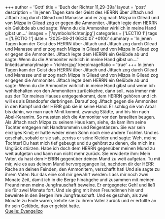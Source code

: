 +++
author = 'Gott'
title = 'Buch der Richter 11,29-39a'
layout = 'post'
description = 'In jenen Tagen kam der Geist des HERRN über Jiftach und Jiftach zog durch Gilead und Manasse und er zog nach Mizpa in Gilead und von Mizpa in Gilead zog er gegen die Ammoniter. Jiftach legte dem HERRN ein Gelübde ab und sagte: Wenn du die Ammoniter wirklich in meine Hand gibst un....'
images = ['/symbols/richter.jpg']
categories = ['LECTIO 1']
tags = ['LECTIO 1']
date = '2025-08-21 06:30:07 +0100'
summary = 'In jenen Tagen kam der Geist des HERRN über Jiftach und Jiftach zog durch Gilead und Manasse und er zog nach Mizpa in Gilead und von Mizpa in Gilead zog er gegen die Ammoniter. Jiftach legte dem HERRN ein Gelübde ab und sagte: Wenn du die Ammoniter wirklich in meine Hand gibst un....'
linkedsummaryImage = 'richter.jpg'
keepImageRatio = 'true'
+++
In jenen Tagen kam der Geist des HERRN über Jiftach und Jiftach zog durch Gilead und Manasse und er zog nach Mizpa in Gilead und von Mizpa in Gilead zog er gegen die Ammoniter.
Jiftach legte dem HERRN ein Gelübde ab und sagte: Wenn du die Ammoniter wirklich in meine Hand gibst
und wenn ich wohlbehalten von den Ammonitern zurückkehre, dann soll, was immer mir aus der Tür meines Hauses entgegenkommt, dem HERRN gehören und ich will es als Brandopfer darbringen.<!--more-->
Darauf zog Jiftach gegen die Ammoniter in den Kampf und der HERR gab sie in seine Hand.
Er schlug sie von Aroar bis dahin, wo man nach Minit kommt, zwanzig Städte, und bis hin nach Abel-Keramim. So mussten sich die Ammoniter vor den Israeliten beugen.
Als Jiftach nach Mizpa zu seinem Haus kam, siehe, da kam ihm seine Tochter entgegen mit Handtrommeln und Reigentänzen. Sie war sein einziges Kind; er hatte weder einen Sohn noch eine andere Tochter.
Und es geschah, sobald er sie sah, zerriss er seine Kleider und sagte: Weh, meine Tochter! Du hast mich tief gebeugt und du gehörst zu denen, die mich ins Unglück stürzen. Habe ich doch dem HERRN gegenüber meinen Mund zu weit aufgetan und kann nun nicht mehr zurück.
Sie erwiderte ihm: Mein Vater, du hast dem HERRN gegenüber deinen Mund zu weit aufgetan. Tu mit mir, wie es aus deinem Mund hervorgegangen ist, nachdem dir der HERR Rache an deinen Feinden, den Ammonitern, verschafft hat!
Und sie sagte zu ihrem Vater: Nur das eine soll mir gewährt werden: Lass mir noch zwei Monate Zeit, damit ich in die Berge hinabgehe und zusammen mit meinen Freundinnen meine Jungfrauschaft beweine.
Er entgegnete: Geh! und ließ sie für zwei Monate fort. Und sie ging mit ihren Freundinnen hin und beweinte in den Bergen ihre Jungfrauschaft.
Und es geschah, als zwei Monate zu Ende waren, kehrte sie zu ihrem Vater zurück und er erfüllte an ihr sein Gelübde, das er gelobt hatte.<br> [Quelle: Evangelizo](https://evangeliumtagfuertag.org/DE/gospel)